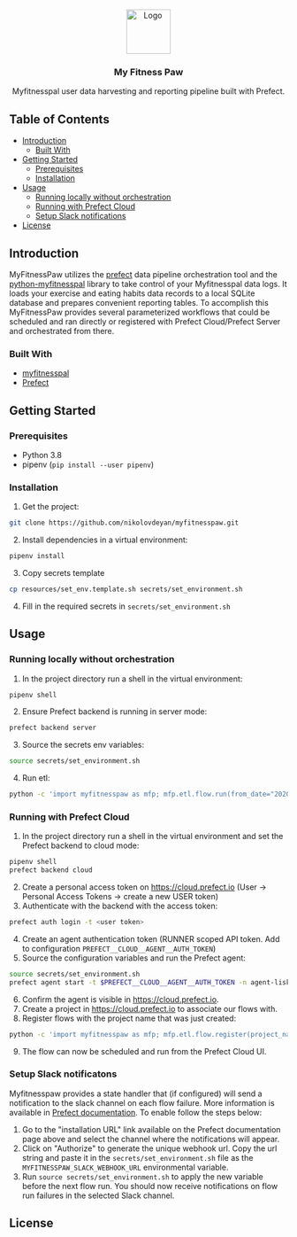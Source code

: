 <!--
this file uses the README template found here:
https://github.com/othneildrew/Best-README-Template/blob/master/BLANK_README.md
-->

<br />
<p align="center">
  <a href="https://github.com/nikolovdeyan/myfitnesspaw">
    <img src="resources/logo.png" alt="Logo" width="80" height="80">
  </a>

  <h3 align="center">My Fitness Paw</h3>

  <p align="center">
    Myfitnesspal user data harvesting and reporting pipeline built with Prefect.
    <br />
  </p>
</p>


## Table of Contents

* [Introduction](#introduction)
  * [Built With](#built-with)
* [Getting Started](#getting-started)
  * [Prerequisites](#prerequisites)
  * [Installation](#installation)
* [Usage](#usage)
  * [Running locally without orchestration](#running-locally-without-orchestration)
  * [Running with Prefect Cloud](#running-with-prefect-cloud)
  * [Setup Slack notifications](#setup-slack-notifications)
* [License](#license)


## Introduction

MyFitnessPaw utilizes the [prefect](https://github.com/PrefectHQ/prefect) data pipeline orchestration tool and the [python-myfitnesspal](https://github.com/coddingtonbear/python-myfitnesspal) library to take control of your Myfitnesspal data logs. It loads your exercise and eating habits data records to a local SQLite database and prepares convenient reporting tables. To accomplish this MyFitnessPaw provides several parameterized workflows that could be scheduled and ran directly or registered with Prefect Cloud/Prefect Server and orchestrated from there.

### Built With

* [myfitnesspal](https://github.com/coddingtonbear/python-myfitnesspal)
* [Prefect]()


## Getting Started
### Prerequisites

* Python 3.8
* pipenv (`pip install --user pipenv`)

### Installation

1. Get the project:
```sh
git clone https://github.com/nikolovdeyan/myfitnesspaw.git
```
2. Install dependencies in a virtual environment:
```sh
pipenv install
```
3. Copy secrets template
```sh
cp resources/set_env.template.sh secrets/set_environment.sh
```
4. Fill in the required secrets in `secrets/set_environment.sh`


## Usage
### Running locally without orchestration
1. In the project directory run a shell in the virtual environment: 
```sh
pipenv shell
```
2. Ensure Prefect backend is running in server mode:
```sh
prefect backend server
```
3. Source the secrets env variables: 
```sh
source secrets/set_environment.sh
```
4. Run etl: 
```sh
python -c 'import myfitnesspaw as mfp; mfp.etl.flow.run(from_date="2020/10/01", to_date="2020/10/02")'
```

### Running with Prefect Cloud
1. In the project directory run a shell in the virtual environment and set the Prefect backend to cloud mode:
```sh
pipenv shell
prefect backend cloud
```
2. Create a personal access token on https://cloud.prefect.io (User -> Personal Access Tokens -> create a new USER token)
3. Authenticate with the backend with the access token:
```sh
prefect auth login -t <user token>
```
4. Create an agent authentication token (RUNNER scoped API token. Add to configuration `PREFECT__CLOUD__AGENT__AUTH_TOKEN`)
5. Source the configuration variables and run the Prefect agent:
```sh
source secrets/set_environment.sh
prefect agent start -t $PREFECT__CLOUD__AGENT__AUTH_TOKEN -n agent-lisko &
```
6. Confirm the agent is visible in https://cloud.prefect.io.
7. Create a project in https://cloud.prefect.io to associate our flows with.
8. Register flows with the project name that was just created:
```sh
python -c 'import myfitnesspaw as mfp; mfp.etl.flow.register(project_name="Project Name")'
```
9. The flow can now be scheduled and run from the Prefect Cloud UI. 


### Setup Slack notificatons
Myfitnesspaw provides a state handler that (if configured) will send a notification to the slack channel on each flow failure. More information is available in [Prefect documentation](https://docs.prefect.io/core/advanced_tutorials/slack-notifications.html#installation-instructions). To enable follow the steps below:

1. Go to the "installation URL" link available on the Prefect documentation page above and select the channel where the notifications will appear. 
2. Click on "Authorize" to generate the unique webhook url. Copy the url string and paste it in the `secrets/set_environment.sh` file as the `MYFITNESSPAW_SLACK_WEBHOOK_URL` environmental variable.
3. Run `source secrets/set_environment.sh` to apply the new variable before the next flow run. You should now receive notifications on flow run failures in the selected Slack channel.

## License
